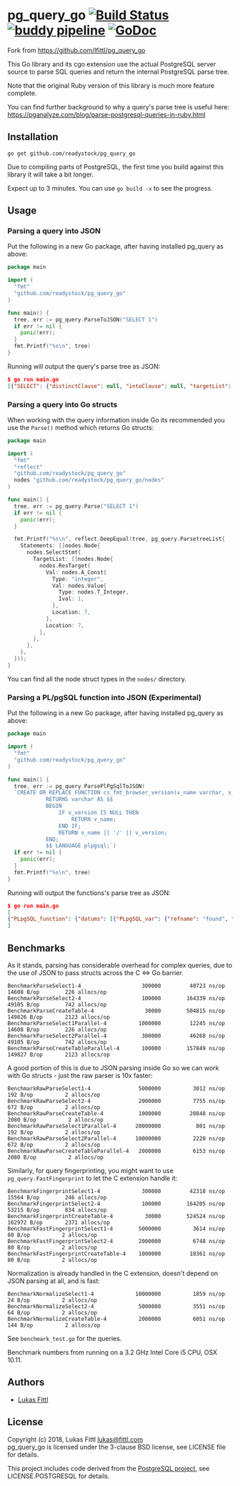 # pg_query_go [![Build Status](https://travis-ci.org/readystock/pg_query_go.svg?branch=master)](https://travis-ci.org/readystock/pg_query_go) [![buddy pipeline](https://app.buddy.works/readystock/pg-query-go/pipelines/pipeline/147758/badge.svg?token=9de2b71b2e1600c44ff3a35f0789321517d17cc85ba22723cf6768b782d1c7e1 "buddy pipeline")](https://app.buddy.works/readystock/pg-query-go/pipelines/pipeline/147758) [![GoDoc](https://godoc.org/github.com/lfittl/pg_query_go?status.svg)](https://godoc.org/github.com/lfittl/pg_query_go)

Fork from https://github.com/lfittl/pg_query_go

This Go library and its cgo extension use the actual PostgreSQL server source to parse SQL queries and return the internal PostgreSQL parse tree.

Note that the original Ruby version of this library is much more feature complete.

You can find further background to why a query's parse tree is useful here: https://pganalyze.com/blog/parse-postgresql-queries-in-ruby.html


## Installation

```
go get github.com/readystock/pg_query_go
```

Due to compiling parts of PostgreSQL, the first time you build against this library it will take a bit longer.

Expect up to 3 minutes. You can use `go build -x` to see the progress.


## Usage

### Parsing a query into JSON

Put the following in a new Go package, after having installed pg_query as above:

```go
package main

import (
  "fmt"
  "github.com/readystock/pg_query_go"
)

func main() {
  tree, err := pg_query.ParseToJSON("SELECT 1")
  if err != nil {
    panic(err);
  }
  fmt.Printf("%s\n", tree)
}
```

Running will output the query's parse tree as JSON:

```json
$ go run main.go
[{"SELECT": {"distinctClause": null, "intoClause": null, "targetList": [{"RESTARGET": {"name": null, "indirection": null, "val": {"A_CONST": {"val": 1, "location": 7}}, "location": 7}}], "fromClause": null, "whereClause": null, "groupClause": null, "havingClause": null, "windowClause": null, "valuesLists": null, "sortClause": null, "limitOffset": null, "limitCount": null, "lockingClause": null, "withClause": null, "op": 0, "all": false, "larg": null, "rarg": null}}]
```

### Parsing a query into Go structs

When working with the query information inside Go its recommended you use the `Parse()` method which returns Go structs:

```go
package main

import (
  "fmt"
  "reflect"
  "github.com/readystock/pg_query_go"
  nodes "github.com/readystock/pg_query_go/nodes"
)

func main() {
  tree, err := pg_query.Parse("SELECT 1")
  if err != nil {
    panic(err);
  }

  fmt.Printf("%s\n", reflect.DeepEqual(tree, pg_query.ParsetreeList{
    Statements: []nodes.Node{
      nodes.SelectStmt{
        TargetList: []nodes.Node{
          nodes.ResTarget{
            Val: nodes.A_Const{
              Type: "integer",
              Val: nodes.Value{
                Type: nodes.T_Integer,
                Ival: 1,
              },
              Location: 7,
            },
            Location: 7,
          },
        },
      },
    },
  }));
}
```

You can find all the node struct types in the `nodes/` directory.

### Parsing a PL/pgSQL function into JSON (Experimental)

Put the following in a new Go package, after having installed pg_query as above:

```go
package main

import (
  "fmt"
  "github.com/readystock/pg_query_go"
)

func main() {
  tree, err := pg_query.ParsePlPgSqlToJSON(
  `CREATE OR REPLACE FUNCTION cs_fmt_browser_version(v_name varchar, v_version varchar)
  			RETURNS varchar AS $$
  			BEGIN
  			    IF v_version IS NULL THEN
  			        RETURN v_name;
  			    END IF;
  			    RETURN v_name || '/' || v_version;
  			END;
  			$$ LANGUAGE plpgsql;`)
  if err != nil {
    panic(err);
  }
  fmt.Printf("%s\n", tree)
}
```

Running will output the functions's parse tree as JSON:

```json
$ go run main.go
[
{"PLpgSQL_function": {"datums": [{"PLpgSQL_var": {"refname": "found", "datatype": {"PLpgSQL_type": {"typname": "UNKNOWN"}}}}], "action": {"PLpgSQL_stmt_block": {"lineno": 2, "body": [{"PLpgSQL_stmt_if": {"lineno": 3, "cond": {"PLpgSQL_expr": {"query": "SELECT v_version IS NULL"}}, "then_body": [{"PLpgSQL_stmt_return": {"lineno": 4, "expr": {"PLpgSQL_expr": {"query": "SELECT v_name"}}}}]}}, {"PLpgSQL_stmt_return": {"lineno": 6, "expr": {"PLpgSQL_expr": {"query": "SELECT v_name || '/' || v_version"}}}}]}}}}
]
```

## Benchmarks

As it stands, parsing has considerable overhead for complex queries, due to the use of JSON to pass structs across the C <=> Go barrier.

```
BenchmarkParseSelect1-4               	  300000	     40723 ns/op	   14608 B/op	     226 allocs/op
BenchmarkParseSelect2-4               	  100000	    164339 ns/op	   49105 B/op	     742 allocs/op
BenchmarkParseCreateTable-4           	   30000	    504815 ns/op	  149826 B/op	    2123 allocs/op
BenchmarkParseSelect1Parallel-4       	 1000000	     12245 ns/op	   14608 B/op	     226 allocs/op
BenchmarkParseSelect2Parallel-4       	  300000	     46268 ns/op	   49105 B/op	     742 allocs/op
BenchmarkParseCreateTableParallel-4   	  100000	    157849 ns/op	  149827 B/op	    2123 allocs/op
```

A good portion of this is due to JSON parsing inside Go so we can work with Go structs - just the raw parser is 10x faster:

```
BenchmarkRawParseSelect1-4            	 5000000	      3012 ns/op	     192 B/op	       2 allocs/op
BenchmarkRawParseSelect2-4            	 2000000	      7755 ns/op	     672 B/op	       2 allocs/op
BenchmarkRawParseCreateTable-4        	 1000000	     20848 ns/op	    2080 B/op	       2 allocs/op
BenchmarkRawParseSelect1Parallel-4    	20000000	       801 ns/op	     192 B/op	       2 allocs/op
BenchmarkRawParseSelect2Parallel-4    	10000000	      2220 ns/op	     672 B/op	       2 allocs/op
BenchmarkRawParseCreateTableParallel-4	 2000000	      6153 ns/op	    2080 B/op	       2 allocs/op
```

Similarly, for query fingerprinting, you might want to use `pg_query.FastFingerprint` to let the C extension handle it:

```
BenchmarkFingerprintSelect1-4         	  300000	     42318 ns/op	   15564 B/op	     246 allocs/op
BenchmarkFingerprintSelect2-4         	  100000	    164205 ns/op	   53215 B/op	     834 allocs/op
BenchmarkFingerprintCreateTable-4     	   30000	    524524 ns/op	  162972 B/op	    2371 allocs/op
BenchmarkFastFingerprintSelect1-4     	 5000000	      3614 ns/op	      80 B/op	       2 allocs/op
BenchmarkFastFingerprintSelect2-4     	 2000000	      6748 ns/op	      80 B/op	       2 allocs/op
BenchmarkFastFingerprintCreateTable-4 	 1000000	     18361 ns/op	      80 B/op	       2 allocs/op
```

Normalization is already handled in the C extension, doesn't depend on JSON parsing at all, and is fast:

```
BenchmarkNormalizeSelect1-4           	10000000	      1859 ns/op	      24 B/op	       2 allocs/op
BenchmarkNormalizeSelect2-4           	 5000000	      3551 ns/op	      64 B/op	       2 allocs/op
BenchmarkNormalizeCreateTable-4       	 2000000	      6051 ns/op	     144 B/op	       2 allocs/op
```

See `benchmark_test.go` for the queries.

Benchmark numbers from running on a 3.2 GHz Intel Core i5 CPU, OSX 10.11.


## Authors

- [Lukas Fittl](mailto:lukas@fittl.com)

## License

Copyright (c) 2018, Lukas Fittl <lukas@fittl.com><br>
pg_query_go is licensed under the 3-clause BSD license, see LICENSE file for details.

This project includes code derived from the [PostgreSQL project](http://www.postgresql.org/),
see LICENSE.POSTGRESQL for details.
